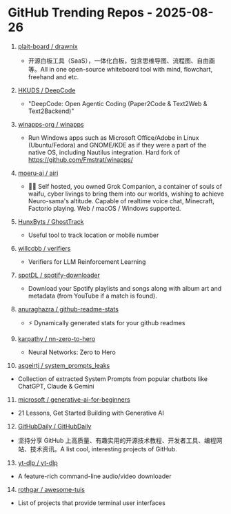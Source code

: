 # GitHub Trending Repos - 2025-08-26

1. [plait-board /    drawnix](https://github.com/plait-board/drawnix)
   - 开源白板工具（SaaS），一体化白板，包含思维导图、流程图、自由画等。All in one open-source whiteboard tool with mind, flowchart, freehand and etc.

2. [HKUDS /    DeepCode](https://github.com/HKUDS/DeepCode)
   - "DeepCode: Open Agentic Coding (Paper2Code & Text2Web & Text2Backend)"

3. [winapps-org /    winapps](https://github.com/winapps-org/winapps)
   - Run Windows apps such as Microsoft Office/Adobe in Linux (Ubuntu/Fedora) and GNOME/KDE as if they were a part of the native OS, including Nautilus integration. Hard fork of https://github.com/Fmstrat/winapps/

4. [moeru-ai /    airi](https://github.com/moeru-ai/airi)
   - 💖🧸 Self hosted, you owned Grok Companion, a container of souls of waifu, cyber livings to bring them into our worlds, wishing to achieve Neuro-sama's altitude. Capable of realtime voice chat, Minecraft, Factorio playing. Web / macOS / Windows supported.

5. [HunxByts /    GhostTrack](https://github.com/HunxByts/GhostTrack)
   - Useful tool to track location or mobile number

6. [willccbb /    verifiers](https://github.com/willccbb/verifiers)
   - Verifiers for LLM Reinforcement Learning

7. [spotDL /    spotify-downloader](https://github.com/spotDL/spotify-downloader)
   - Download your Spotify playlists and songs along with album art and metadata (from YouTube if a match is found).

8. [anuraghazra /    github-readme-stats](https://github.com/anuraghazra/github-readme-stats)
   - ⚡ Dynamically generated stats for your github readmes

9. [karpathy /    nn-zero-to-hero](https://github.com/karpathy/nn-zero-to-hero)
   - Neural Networks: Zero to Hero

10. [asgeirtj /    system_prompts_leaks](https://github.com/asgeirtj/system_prompts_leaks)
   - Collection of extracted System Prompts from popular chatbots like ChatGPT, Claude & Gemini

11. [microsoft /    generative-ai-for-beginners](https://github.com/microsoft/generative-ai-for-beginners)
   - 21 Lessons, Get Started Building with Generative AI

12. [GitHubDaily /    GitHubDaily](https://github.com/GitHubDaily/GitHubDaily)
   - 坚持分享 GitHub 上高质量、有趣实用的开源技术教程、开发者工具、编程网站、技术资讯。A list cool, interesting projects of GitHub.

13. [yt-dlp /    yt-dlp](https://github.com/yt-dlp/yt-dlp)
   - A feature-rich command-line audio/video downloader

14. [rothgar /    awesome-tuis](https://github.com/rothgar/awesome-tuis)
   - List of projects that provide terminal user interfaces

